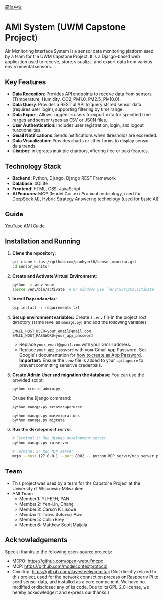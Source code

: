 [简体中文](README.zh-cn.md)

# AMI System (UWM Capstone Project)

Air Monitoring Interface System is a sensor data monitoring platform used by a team for the UWM Capstone Project. It is a Django-based web application used to receive, store, visualize, and export data from various environmental sensors.

## Key Features

*   **Data Reception**: Provides API endpoints to receive data from sensors (Temperature, Humidity, CO2, PM1.0, PM2.5, PM10.0).
*   **Data Query**: Provides a RESTful API to query stored sensor data (requires user login), supporting filtering by time range.
*   **Data Export**: Allows logged-in users to export data for specified time ranges and sensor types as CSV or JSON files.
*   **User Authentication**: Includes user registration, login, and logout functionalities.
*   **Gmail Notifications**: Sends notifications when thresholds are exceeded.
*   **Data Visualization**: Provides charts or other forms to display sensor data trends.
*   **Chatbot**: Integrates multiple chatbots, offering free or paid features.

## Technology Stack

*   **Backend**: Python, Django, Django REST Framework
*   **Database**: SQLite
*   **Frontend**: HTML, CSS, JavaScript
*   **AI Features**: MCP (Model Context Protocol technology, used for DeepSeek AI), Hybrid Strategy Answering technology (used for basic AI)

## Guide
[YouTube AMI Guide](https://youtu.be/bF8e-88Drjw)


## Installation and Running

1.  **Clone the repository:**
    ```bash
    git clone https://github.com/panhyer36/sensor_monitor.git
    cd sensor_monitor
    ```

2.  **Create and Activate Virtual Environment**:
    ```bash
    python -m venv venv
    source venv/bin/activate  # On Windows use `venv\Scripts\activate`
    ```

3.  **Install Dependencies**:
    ```bash
    pip install -r requirements.txt
    ```

4.  **Set up environment variables:**
    Create a `.env` file in the project root directory (same level as `manage.py`) and add the following variables:
    ```dotenv
    EMAIL_HOST_USER=your_email@gmail.com
    EMAIL_HOST_PASSWORD=your_app_password
    ```
    *   Replace `your_email@gmail.com` with your Gmail address.
    *   Replace `your_app_password` with your Gmail App Password. See Google's documentation for [how to create an App Password](https://support.google.com/accounts/answer/185833?hl=en).
    **Important:** Ensure the `.env` file is added to your `.gitignore` to prevent committing sensitive credentials.

5.  **Create Admin User and migration the database**:
    You can use the provided script:
    ```bash
    python create_admin.py
    ```
    Or use the Django command:
    ```bash
    python manage.py createsuperuser
    ```
    ```
    python manage.py makemigrations
    python manage.py migrate
    ```

6.  **Run the development server:**
    ```bash
    # Terminal 1: Run Django development server
    python manage.py runserver
    ```
    ```bash
    # Terminal 2: Run MCP server
    mcpo --host 127.0.0.1 --port 8002 -- python MCP_server/mcp_server.py
    ```

## Team
*   This project was used by a team for the Capstone Project at the University of Wisconsin-Milwaukee.
*   AMI Team
    *   Member 1: YU-ERH, PAN
    *   Member 2: Yen-Lin, Chang
    *   Member 3: Carson K Lisowe
    *   Member 4: Taiwo Boluwaji Abe
    *   Member 5: Collin Brey
    *   Member 6: Matthew Scott Maijala

## Acknowledgements
Special thanks to the following open-source projects:
*   MCPO: https://github.com/open-webui/mcpo
*   MCP: https://github.com/modelcontextprotocol
*   Comitup: https://github.com/davesteele/comitup (Not directly related to this project, used for the network connection process on Raspberry Pi to send sensor data, and installed as a core component. We have not modified or disclosed any of its code. Due to its GPL-2.0 license, we hereby acknowledge it and express our thanks.)
